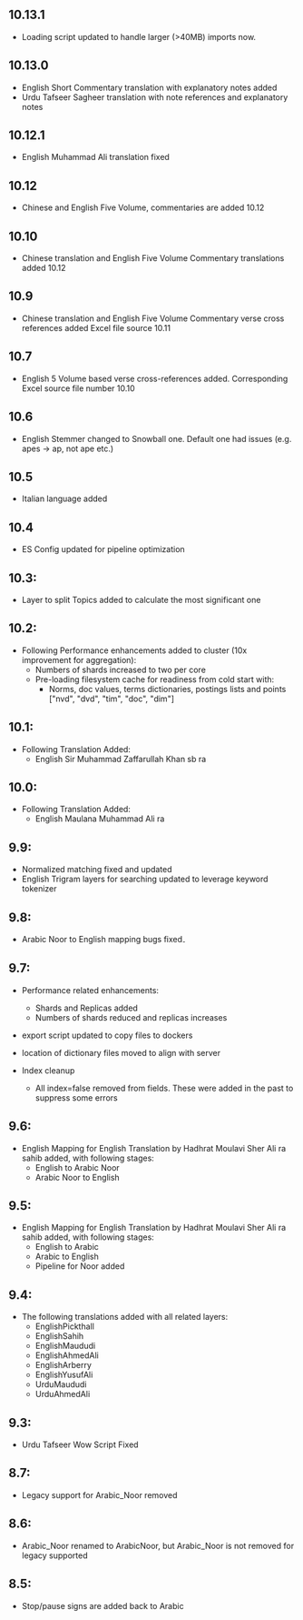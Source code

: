 ## 10.13.1
  * Loading script updated to handle larger (>40MB) imports now. 

## 10.13.0
  * English Short Commentary translation with explanatory notes added
  * Urdu Tafseer Sagheer translation with note references and explanatory notes

## 10.12.1
  * English Muhammad Ali translation fixed

## 10.12
  * Chinese and English Five Volume, commentaries are added 10.12

## 10.10
  * Chinese translation and English Five Volume Commentary translations added 10.12

## 10.9
  * Chinese translation and English Five Volume Commentary verse cross references added Excel file source 10.11

## 10.7
  * English 5 Volume based verse cross-references added. Corresponding Excel source file number 10.10

## 10.6
  * English Stemmer changed to Snowball one. Default one had issues (e.g. apes -> ap, not ape etc.)

## 10.5
  * Italian language added

## 10.4
  * ES Config updated for pipeline optimization

## 10.3:
  * Layer to split Topics added to calculate the most significant one

## 10.2:
  * Following Performance enhancements added to cluster (10x improvement for aggregation):
    - Numbers of shards increased to two per core
    - Pre-loading filesystem cache for readiness from cold start with:
      - Norms, doc values, terms dictionaries, postings lists and points ["nvd", "dvd", "tim", "doc", "dim"]

## 10.1:
  * Following Translation Added:
    - English Sir Muhammad Zaffarullah Khan sb ra

## 10.0:
  * Following Translation Added:
    - English Maulana Muhammad Ali ra

## 9.9:
  * Normalized matching fixed and updated
  * English Trigram layers for searching updated to leverage keyword tokenizer

## 9.8:
  * Arabic Noor to English mapping bugs fixed۔

## 9.7:
  * Performance related enhancements:
    - Shards and Replicas added
    - Numbers of shards reduced and replicas increases
  * export script updated to copy files to dockers
  * location of dictionary files moved to align with server

  * Index cleanup
    - All index=false removed from fields. These were added in the past to suppress some errors

## 9.6:
  * English Mapping for English Translation by Hadhrat Moulavi Sher Ali ra sahib added, with following stages:
    - English to Arabic Noor
    - Arabic Noor to English

## 9.5:
  * English Mapping for English Translation by Hadhrat Moulavi Sher Ali ra sahib added, with following stages:
    - English to Arabic
    - Arabic to English
    - Pipeline for Noor added

## 9.4:
  * The following translations added with all related layers:
    - EnglishPickthall
    - EnglishSahih
    - EnglishMaududi
    - EnglishAhmedAli
    - EnglishArberry
    - EnglishYusufAli
    - UrduMaududi
    - UrduAhmedAli

## 9.3:
  * Urdu Tafseer Wow Script Fixed

## 8.7:
  * Legacy support for Arabic_Noor removed

## 8.6:
  * Arabic_Noor renamed to ArabicNoor,  but Arabic_Noor is not removed for legacy supported

## 8.5:
  * Stop/pause signs are added back to Arabic
